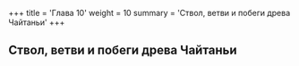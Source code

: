 +++
title = 'Глава 10'
weight = 10
summary = 'Ствол, ветви и побеги древа Чайтаньи'
+++
## Ствол, ветви и побеги древа Чайтаньи